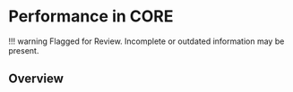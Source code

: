 # Performance in CORE

!!! warning
    Flagged for Review.
    Incomplete or outdated information may be present.

## Overview
